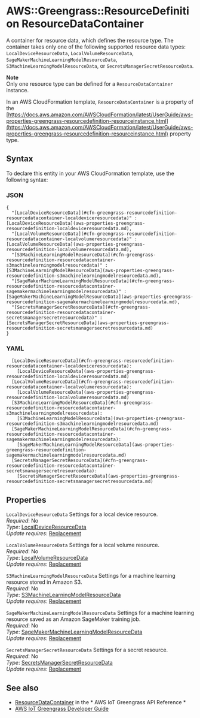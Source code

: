 # AWS::Greengrass::ResourceDefinition ResourceDataContainer<a name="aws-properties-greengrass-resourcedefinition-resourcedatacontainer"></a>

<a name="aws-properties-greengrass-resourcedefinition-resourcedatacontainer-description"></a>A container for resource data, which defines the resource type\. The container takes only one of the following supported resource data types: `LocalDeviceResourceData`, `LocalVolumeResourceData`, `SageMakerMachineLearningModelResourceData`, `S3MachineLearningModelResourceData`, or `SecretsManagerSecretResourceData`\.

**Note**  
Only one resource type can be defined for a `ResourceDataContainer` instance\.

<a name="aws-properties-greengrass-resourcedefinition-resourcedatacontainer-inheritance"></a> In an AWS CloudFormation template, `ResourceDataContainer` is a property of the [https://docs.aws.amazon.com/AWSCloudFormation/latest/UserGuide/aws-properties-greengrass-resourcedefinition-resourceinstance.html](https://docs.aws.amazon.com/AWSCloudFormation/latest/UserGuide/aws-properties-greengrass-resourcedefinition-resourceinstance.html) property type\.

## Syntax<a name="aws-properties-greengrass-resourcedefinition-resourcedatacontainer-syntax"></a>

To declare this entity in your AWS CloudFormation template, use the following syntax:

### JSON<a name="aws-properties-greengrass-resourcedefinition-resourcedatacontainer-syntax.json"></a>

```
{
  "[LocalDeviceResourceData](#cfn-greengrass-resourcedefinition-resourcedatacontainer-localdeviceresourcedata)" : [LocalDeviceResourceData](aws-properties-greengrass-resourcedefinition-localdeviceresourcedata.md),
  "[LocalVolumeResourceData](#cfn-greengrass-resourcedefinition-resourcedatacontainer-localvolumeresourcedata)" : [LocalVolumeResourceData](aws-properties-greengrass-resourcedefinition-localvolumeresourcedata.md),
  "[S3MachineLearningModelResourceData](#cfn-greengrass-resourcedefinition-resourcedatacontainer-s3machinelearningmodelresourcedata)" : [S3MachineLearningModelResourceData](aws-properties-greengrass-resourcedefinition-s3machinelearningmodelresourcedata.md),
  "[SageMakerMachineLearningModelResourceData](#cfn-greengrass-resourcedefinition-resourcedatacontainer-sagemakermachinelearningmodelresourcedata)" : [SageMakerMachineLearningModelResourceData](aws-properties-greengrass-resourcedefinition-sagemakermachinelearningmodelresourcedata.md),
  "[SecretsManagerSecretResourceData](#cfn-greengrass-resourcedefinition-resourcedatacontainer-secretsmanagersecretresourcedata)" : [SecretsManagerSecretResourceData](aws-properties-greengrass-resourcedefinition-secretsmanagersecretresourcedata.md)
}
```

### YAML<a name="aws-properties-greengrass-resourcedefinition-resourcedatacontainer-syntax.yaml"></a>

```
  [LocalDeviceResourceData](#cfn-greengrass-resourcedefinition-resourcedatacontainer-localdeviceresourcedata): 
    [LocalDeviceResourceData](aws-properties-greengrass-resourcedefinition-localdeviceresourcedata.md)
  [LocalVolumeResourceData](#cfn-greengrass-resourcedefinition-resourcedatacontainer-localvolumeresourcedata): 
    [LocalVolumeResourceData](aws-properties-greengrass-resourcedefinition-localvolumeresourcedata.md)
  [S3MachineLearningModelResourceData](#cfn-greengrass-resourcedefinition-resourcedatacontainer-s3machinelearningmodelresourcedata): 
    [S3MachineLearningModelResourceData](aws-properties-greengrass-resourcedefinition-s3machinelearningmodelresourcedata.md)
  [SageMakerMachineLearningModelResourceData](#cfn-greengrass-resourcedefinition-resourcedatacontainer-sagemakermachinelearningmodelresourcedata): 
    [SageMakerMachineLearningModelResourceData](aws-properties-greengrass-resourcedefinition-sagemakermachinelearningmodelresourcedata.md)
  [SecretsManagerSecretResourceData](#cfn-greengrass-resourcedefinition-resourcedatacontainer-secretsmanagersecretresourcedata): 
    [SecretsManagerSecretResourceData](aws-properties-greengrass-resourcedefinition-secretsmanagersecretresourcedata.md)
```

## Properties<a name="aws-properties-greengrass-resourcedefinition-resourcedatacontainer-properties"></a>

`LocalDeviceResourceData`  <a name="cfn-greengrass-resourcedefinition-resourcedatacontainer-localdeviceresourcedata"></a>
Settings for a local device resource\.  
*Required*: No  
*Type*: [LocalDeviceResourceData](aws-properties-greengrass-resourcedefinition-localdeviceresourcedata.md)  
*Update requires*: [Replacement](https://docs.aws.amazon.com/AWSCloudFormation/latest/UserGuide/using-cfn-updating-stacks-update-behaviors.html#update-replacement)

`LocalVolumeResourceData`  <a name="cfn-greengrass-resourcedefinition-resourcedatacontainer-localvolumeresourcedata"></a>
Settings for a local volume resource\.  
*Required*: No  
*Type*: [LocalVolumeResourceData](aws-properties-greengrass-resourcedefinition-localvolumeresourcedata.md)  
*Update requires*: [Replacement](https://docs.aws.amazon.com/AWSCloudFormation/latest/UserGuide/using-cfn-updating-stacks-update-behaviors.html#update-replacement)

`S3MachineLearningModelResourceData`  <a name="cfn-greengrass-resourcedefinition-resourcedatacontainer-s3machinelearningmodelresourcedata"></a>
Settings for a machine learning resource stored in Amazon S3\.  
*Required*: No  
*Type*: [S3MachineLearningModelResourceData](aws-properties-greengrass-resourcedefinition-s3machinelearningmodelresourcedata.md)  
*Update requires*: [Replacement](https://docs.aws.amazon.com/AWSCloudFormation/latest/UserGuide/using-cfn-updating-stacks-update-behaviors.html#update-replacement)

`SageMakerMachineLearningModelResourceData`  <a name="cfn-greengrass-resourcedefinition-resourcedatacontainer-sagemakermachinelearningmodelresourcedata"></a>
Settings for a machine learning resource saved as an Amazon SageMaker training job\.  
*Required*: No  
*Type*: [SageMakerMachineLearningModelResourceData](aws-properties-greengrass-resourcedefinition-sagemakermachinelearningmodelresourcedata.md)  
*Update requires*: [Replacement](https://docs.aws.amazon.com/AWSCloudFormation/latest/UserGuide/using-cfn-updating-stacks-update-behaviors.html#update-replacement)

`SecretsManagerSecretResourceData`  <a name="cfn-greengrass-resourcedefinition-resourcedatacontainer-secretsmanagersecretresourcedata"></a>
Settings for a secret resource\.  
*Required*: No  
*Type*: [SecretsManagerSecretResourceData](aws-properties-greengrass-resourcedefinition-secretsmanagersecretresourcedata.md)  
*Update requires*: [Replacement](https://docs.aws.amazon.com/AWSCloudFormation/latest/UserGuide/using-cfn-updating-stacks-update-behaviors.html#update-replacement)

## See also<a name="aws-properties-greengrass-resourcedefinition-resourcedatacontainer--seealso"></a>
+  [ResourceDataContainer](https://docs.aws.amazon.com/greengrass/latest/apireference/definitions-resourcedatacontainer.html) in the * AWS IoT Greengrass API Reference * 
+  [AWS IoT Greengrass Developer Guide](https://docs.aws.amazon.com/greengrass/latest/developerguide/) 